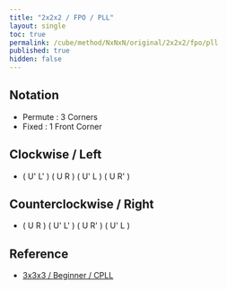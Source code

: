 ```yaml
---
title: "2x2x2 / FPO / PLL"
layout: single
toc: true
permalink: /cube/method/NxNxN/original/2x2x2/fpo/pll
published: true
hidden: false
---
```


<head>
  <base target="_blank">
  <link
    rel   = "stylesheet"
    type  = "text/css"
    href  = "/assets/css/2x2x2.css"
  >
  <script
    src   = "https://cdn.cubing.net/js/cubing/twisty"
    type  = "module"
    defer
  ></script>
</head>



## Notation

- Permute : 3 Corners
- Fixed : 1 Front Corner



## Clockwise / Left

- ( U' L' ) ( U R ) ( U' L ) ( U R' )
  <div class="twisty-wrapper">
    <twisty-player
      puzzle                    = "2x2x2"
      experimental-stickering   = "PLL"
      alg                       = "U' L' U R U' L U R'"
      experimental-setup-alg    = "L U L' U L U2 L'"
      experimental-setup-anchor = "end"
      tempo-scale               = "1.3"
    ></twisty-player>
  </div>



## Counterclockwise / Right

- ( U R ) ( U' L' ) ( U R' ) ( U' L )
  <div class="twisty-wrapper">
    <twisty-player
      puzzle                    = "2x2x2"
      experimental-stickering   = "PLL"
      alg                       = "U R U' L' U R' U' L"
      experimental-setup-alg    = "R' U' R U' R' U2 R"
      experimental-setup-anchor = "end"
      tempo-scale               = "1.3"
    ></twisty-player>
  </div>



## Reference

- [3x3x3 / Beginner / CPLL](/cube/method/NxNxN/original/3x3x3/beginner/cpll)
